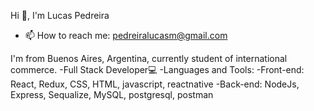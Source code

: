 Hi 👋, I'm Lucas Pedreira

- 📫 How to reach me: pedreiralucasm@gmail.com  
  

I'm from Buenos Aires, Argentina, currently student of international commerce.
-Full Stack Developer💻
-Languages and Tools:
-Front-end: React, Redux, CSS, HTML, javascript, reactnative
-Back-end: NodeJs, Express, Sequalize, MySQL, postgresql, postman


  


<!--
**Lucaspedreira97/Lucaspedreira97** is a ✨ _special_ ✨ repository because its `README.md` (this file) appears on your GitHub profile.
-->

